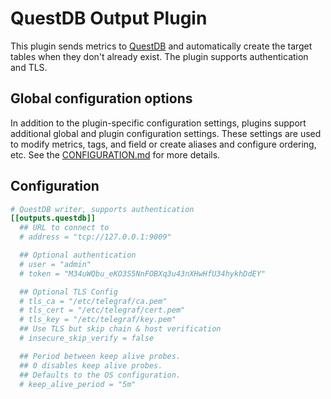 # QuestDB Output Plugin

This plugin sends metrics to [QuestDB](https://questdb.io) and automatically create the target tables when they
don't already exist. The plugin supports authentication and TLS.

## Global configuration options <!-- @/docs/includes/plugin_config.md -->

In addition to the plugin-specific configuration settings, plugins support
additional global and plugin configuration settings. These settings are used to
modify metrics, tags, and field or create aliases and configure ordering, etc.
See the [CONFIGURATION.md][CONFIGURATION.md] for more details.

[CONFIGURATION.md]: ../../../docs/CONFIGURATION.md#plugins

## Configuration

```toml @sample.conf
# QuestDB writer, supports authentication
[[outputs.questdb]]
  ## URL to connect to
  # address = "tcp://127.0.0.1:9009"

  ## Optional authentication
  # user = "admin"
  # token = "M34uWQbu_eKO3S5NnFOBXq3u43nXHwHfU34hykhDdEY"

  ## Optional TLS Config
  # tls_ca = "/etc/telegraf/ca.pem"
  # tls_cert = "/etc/telegraf/cert.pem"
  # tls_key = "/etc/telegraf/key.pem"
  ## Use TLS but skip chain & host verification
  # insecure_skip_verify = false

  ## Period between keep alive probes.
  ## 0 disables keep alive probes.
  ## Defaults to the OS configuration.
  # keep_alive_period = "5m"
```

